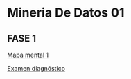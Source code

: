 # Mineria De Datos 01

## FASE 1

[Mapa mental 1](https://github.com/Britany01/MineriaDeDatos/blob/main/MapaMental_1_1852645%20(1).pdf)

[Examen diagnóstico](https://github.com/Britany01/MineriaDeDatos/blob/main/Ex-Diagnostico_1852645.pdf)
